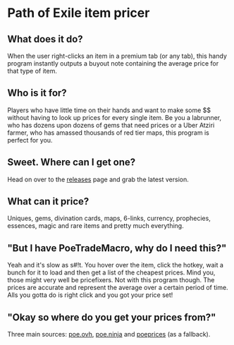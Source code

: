# Path of Exile item pricer

## What does it do?
When the user right-clicks an item in a premium tab (or any tab), this handy program instantly outputs a buyout note containing the average price for that type of item.

## Who is it for?
Players who have little time on their hands and want to make some $$ without having to look up prices for every single item.
Be you a labrunner, who has dozens upon dozens of gems that need prices or a Uber Atziri farmer, who has amassed thousands of red tier maps, this program is perfect for you.

## Sweet. Where can I get one?
Head on over to the [releases](https://github.com/siegrest/Pricer/releases/latest) page and grab the latest version.

## What can it price?
Uniques, gems, divination cards, maps, 6-links, currency, prophecies, essences, magic and rare items and pretty much everything.

## "But I have PoeTradeMacro, why do I need this?"
Yeah and it's slow as s#!t.
You hover over the item, click the hotkey, wait a bunch for it to load and then get a list of the cheapest prices.
Mind you, those might very well be pricefixers.
Not with this program though.
The prices are accurate and represent the average over a certain period of time.
Alls you gotta do is right click and you got your price set!

## "Okay so where do you get your prices from?"
Three main sources: [poe.ovh](http://poe.ovh), [poe.ninja](http://poe.ninja) and [poeprices](https://www.poeprices.info/) (as a fallback).
